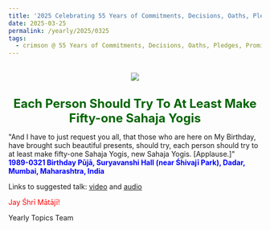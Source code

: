 ```yaml
---
title: '2025 Celebrating 55 Years of Commitments, Decisions, Oaths, Pledges, Promises, and Vows, Post 6'
date: 2025-03-25
permalink: /yearly/2025/0325
tags:
  - crimson @ 55 Years of Commitments, Decisions, Oaths, Pledges, Promises, and Vows
---
```


<br>
<div style="text-align: center"><img src="https://pub-b6058b8fc5314638989cdd5e49178be6.r2.dev/1989-0321_Birthday_Puja_Suryavanshi_Hall_(near_Shivaji_Park)_Dadar_Mumbai_Maharashtra_India_01_(Photo_credit_Rajesh_Viren_Shah).jpg" /></div>

<div style="text-align: center"><img src="" /></div>

<br>
<p style="color:DarkGreen; text-align:center">
<font size="+2"><b>Each Person Should Try To At Least Make Fifty-one Sahaja Yogis</b><br></font>
</p>

<p>
"And I have to just request you all, that those who are here on My Birthday, have brought such beautiful presents, should try, each person should try to at least make fifty-one Sahaja Yogis, new Sahaja Yogis. [Applause.]"<br>
<font color="blue"><b>1989-0321 Birthday Pūjā, Suryavanshi Hall (near Śhivajī Park), Dadar, Mumbai, Maharashtra, India</b></font><br>
</p>

Links to suggested talk: <a href="https://vimeo.com/740914639"> video</a> and <a href="https://soundcloud.com/nirmala-vidya-portal/1989-0321-birthday-puja-talk"> audio</a><br>

<p style="color:red;">Jay Śhrī Mātājī!<br></p>

<p>Yearly Topics Team</p>